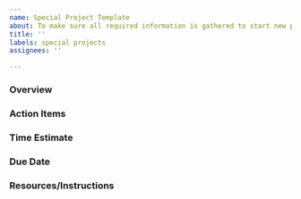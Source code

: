 ```yaml
---
name: Special Project Template
about: To make sure all required information is gathered to start new projects.
title: ''
labels: special projects
assignees: ''

---
```


### Overview


### Action Items


### Time Estimate


### Due Date


### Resources/Instructions
